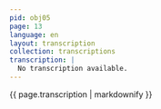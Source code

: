 ```yaml
---
pid: obj05
page: 13
language: en
layout: transcription
collection: transcriptions
transcription: |
  No transcription available.
---
```


{{ page.transcription | markdownify }}
